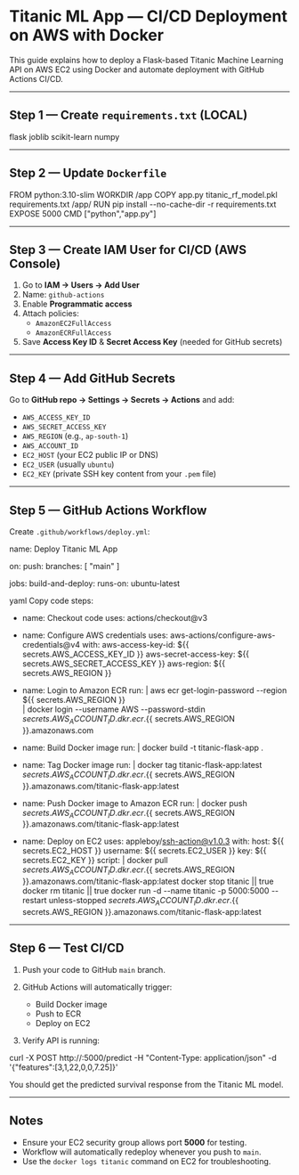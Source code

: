 # Titanic ML App — CI/CD Deployment on AWS with Docker

This guide explains how to deploy a Flask-based Titanic Machine Learning API on AWS EC2 using Docker and automate deployment with GitHub Actions CI/CD.

---

## Step 1 — Create `requirements.txt` (LOCAL)

flask
joblib
scikit-learn
numpy


---

## Step 2 — Update `Dockerfile`

FROM python:3.10-slim
WORKDIR /app
COPY app.py titanic_rf_model.pkl requirements.txt /app/
RUN pip install --no-cache-dir -r requirements.txt
EXPOSE 5000
CMD ["python","app.py"]


---

## Step 3 — Create IAM User for CI/CD (AWS Console)

1. Go to **IAM → Users → Add User**  
2. Name: `github-actions`  
3. Enable **Programmatic access**  
4. Attach policies:  
   - `AmazonEC2FullAccess`  
   - `AmazonECRFullAccess`  
5. Save **Access Key ID** & **Secret Access Key** (needed for GitHub secrets)

---

## Step 4 — Add GitHub Secrets

Go to **GitHub repo → Settings → Secrets → Actions** and add:

- `AWS_ACCESS_KEY_ID`  
- `AWS_SECRET_ACCESS_KEY`  
- `AWS_REGION` (e.g., `ap-south-1`)  
- `AWS_ACCOUNT_ID`  
- `EC2_HOST` (your EC2 public IP or DNS)  
- `EC2_USER` (usually `ubuntu`)  
- `EC2_KEY` (private SSH key content from your `.pem` file)

---

## Step 5 — GitHub Actions Workflow

Create `.github/workflows/deploy.yml`:

name: Deploy Titanic ML App

on:
push:
branches: [ "main" ]

jobs:
build-and-deploy:
runs-on: ubuntu-latest

yaml
Copy code
steps:
- name: Checkout code
  uses: actions/checkout@v3

- name: Configure AWS credentials
  uses: aws-actions/configure-aws-credentials@v4
  with:
    aws-access-key-id: ${{ secrets.AWS_ACCESS_KEY_ID }}
    aws-secret-access-key: ${{ secrets.AWS_SECRET_ACCESS_KEY }}
    aws-region: ${{ secrets.AWS_REGION }}

- name: Login to Amazon ECR
  run: |
    aws ecr get-login-password --region ${{ secrets.AWS_REGION }} \
    | docker login --username AWS --password-stdin ${{ secrets.AWS_ACCOUNT_ID }}.dkr.ecr.${{ secrets.AWS_REGION }}.amazonaws.com

- name: Build Docker image
  run: |
    docker build -t titanic-flask-app .

- name: Tag Docker image
  run: |
    docker tag titanic-flask-app:latest ${{ secrets.AWS_ACCOUNT_ID }}.dkr.ecr.${{ secrets.AWS_REGION }}.amazonaws.com/titanic-flask-app:latest

- name: Push Docker image to Amazon ECR
  run: |
    docker push ${{ secrets.AWS_ACCOUNT_ID }}.dkr.ecr.${{ secrets.AWS_REGION }}.amazonaws.com/titanic-flask-app:latest

- name: Deploy on EC2
  uses: appleboy/ssh-action@v1.0.3
  with:
    host: ${{ secrets.EC2_HOST }}
    username: ${{ secrets.EC2_USER }}
    key: ${{ secrets.EC2_KEY }}
    script: |
      docker pull ${{ secrets.AWS_ACCOUNT_ID }}.dkr.ecr.${{ secrets.AWS_REGION }}.amazonaws.com/titanic-flask-app:latest
      docker stop titanic || true
      docker rm titanic || true
      docker run -d --name titanic -p 5000:5000 --restart unless-stopped ${{ secrets.AWS_ACCOUNT_ID }}.dkr.ecr.${{ secrets.AWS_REGION }}.amazonaws.com/titanic-flask-app:latest


---

## Step 6 — Test CI/CD

1. Push your code to GitHub `main` branch.  
2. GitHub Actions will automatically trigger:
   - Build Docker image  
   - Push to ECR  
   - Deploy on EC2  

3. Verify API is running:

curl -X POST http://<ec2-ip>:5000/predict
-H "Content-Type: application/json"
-d '{"features":[3,1,22,0,0,7.25]}'

You should get the predicted survival response from the Titanic ML model.

---

## Notes

- Ensure your EC2 security group allows port **5000** for testing.  
- Workflow will automatically redeploy whenever you push to `main`.  
- Use the `docker logs titanic` command on EC2 for troubleshooting.
